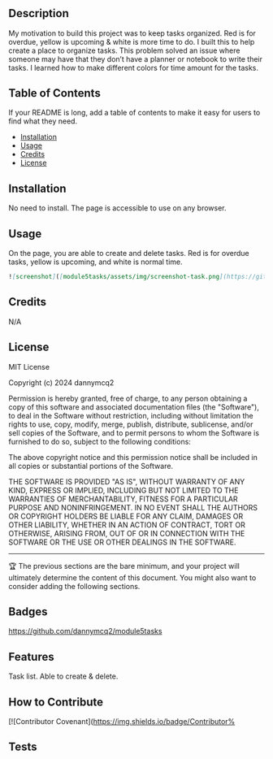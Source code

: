 # <My-Tasks>

## Description

My motivation to build this project was to keep tasks organized. Red is for overdue, yellow is upcoming & white is more time to do.
I built this to help create a place to organize tasks.
This problem solved an issue where someone may have that they don’t have a planner or notebook to write their tasks.
I learned how to make different colors for time amount for the tasks.

## Table of Contents 

If your README is long, add a table of contents to make it easy for users to find what they need.

- [Installation](#installation)
- [Usage](#usage)
- [Credits](#credits)
- [License](#license)

## Installation

No need to install. The page is accessible to use on any browser.

## Usage

On the page, you are able to create and delete tasks. Red is for overdue tasks, yellow is upcoming, and white is normal time.
   ```md
![screenshot]([module5tasks/assets/img/screenshot-task.png](https://github.com/dannymcq2/module5tasks/blob/d7c6d76f01ad3e8d087d2e79231e25fbc9e5c515/assets/img/screenshot-tasks.png))
  ```

   




## Credits

N/A

## License

MIT License

Copyright (c) 2024 dannymcq2

Permission is hereby granted, free of charge, to any person obtaining a copy
of this software and associated documentation files (the "Software"), to deal
in the Software without restriction, including without limitation the rights
to use, copy, modify, merge, publish, distribute, sublicense, and/or sell
copies of the Software, and to permit persons to whom the Software is
furnished to do so, subject to the following conditions:

The above copyright notice and this permission notice shall be included in all
copies or substantial portions of the Software.

THE SOFTWARE IS PROVIDED "AS IS", WITHOUT WARRANTY OF ANY KIND, EXPRESS OR
IMPLIED, INCLUDING BUT NOT LIMITED TO THE WARRANTIES OF MERCHANTABILITY,
FITNESS FOR A PARTICULAR PURPOSE AND NONINFRINGEMENT. IN NO EVENT SHALL THE
AUTHORS OR COPYRIGHT HOLDERS BE LIABLE FOR ANY CLAIM, DAMAGES OR OTHER
LIABILITY, WHETHER IN AN ACTION OF CONTRACT, TORT OR OTHERWISE, ARISING FROM,
OUT OF OR IN CONNECTION WITH THE SOFTWARE OR THE USE OR OTHER DEALINGS IN THE
SOFTWARE.

---

🏆 The previous sections are the bare minimum, and your project will ultimately determine the content of this document. You might also want to consider adding the following sections.

## Badges

https://github.com/dannymcq2/module5tasks

## Features

Task list. Able to create & delete.

## How to Contribute

[![Contributor Covenant](https://img.shields.io/badge/Contributor%
## Tests


